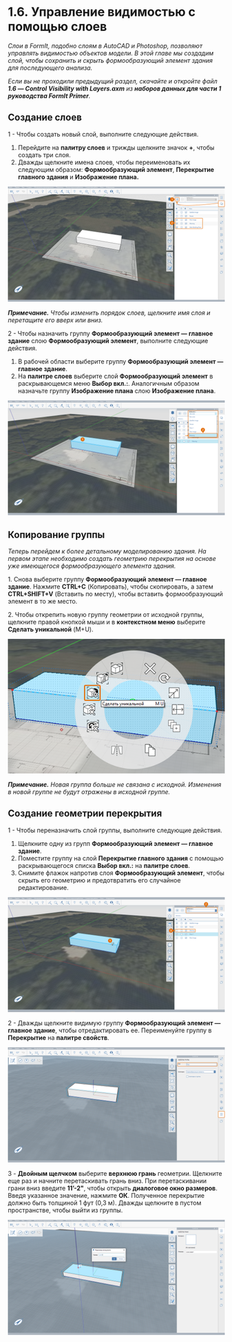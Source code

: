 # 1.6. Управление видимостью с помощью слоев

_Слои в FormIt, подобно слоям в AutoCAD и Photoshop, позволяют управлять видимостью объектов модели. В этой главе мы создадим слой, чтобы сохранить и скрыть формообразующий элемент здания для последующего анализа._

_Если вы не проходили предыдущий раздел, скачайте и откройте файл_ _**1.6 — Control Visibility with Layers.axm**_ _из_ _**наборов данных для части 1 руководства FormIt Primer**._

## **Создание слоев**

1 - Чтобы создать новый слой, выполните следующие действия.

1. Перейдите на **палитру слоев** и трижды щелкните значок **+**, чтобы создать три слоя.
2. Дважды щелкните имена слоев, чтобы переименовать их следующим образом: **Формообразующий элемент**, **Перекрытие главного здания** и **Изображение плана.**

![](../../.gitbook/assets/0%20%2820%29.png)

_**Примечание.**_ _Чтобы изменить порядок слоев, щелкните имя слоя и перетащите его вверх или вниз._

2 - Чтобы назначить группу **Формообразующий элемент — главное здание** слою **Формообразующий элемент**, выполните следующие действия.

1. В рабочей области выберите группу **Формообразующий элемент — главное здание**.
2. На **палитре слоев** выберите слой **Формообразующий элемент** в раскрывающемся меню **Выбор вкл.:**. Аналогичным образом назначьте группу **Изображение плана** слою **Изображение плана**.

![](../../.gitbook/assets/1%20%2813%29.png)

## **Копирование группы**

_Теперь перейдем к более детальному моделированию здания. На первом этапе необходимо создать геометрию перекрытия на основе уже имеющегося формообразующего элемента здания._

1. Снова выберите группу **Формообразующий элемент — главное здание**. Нажмите **CTRL+C** (Копировать), чтобы скопировать, а затем **CTRL+SHIFT+V** (Вставить по месту), чтобы вставить формообразующий элемент в то же место.

2. Чтобы открепить новую группу геометрии от исходной группы, щелкните правой кнопкой мыши и в **контекстном меню** выберите **Сделать уникальной** (M+U).

![](../../.gitbook/assets/2%20%2818%29.png)

_**Примечание.** Новая группа больше не связана с исходной. Изменения в новой группе не будут отражены в исходной группе._

## **Создание геометрии перекрытия**

1 - Чтобы переназначить слой группы, выполните следующие действия.

1. Щелкните одну из групп **Формообразующий элемент — главное здание**.
2. Поместите группу на слой **Перекрытие главного здания** с помощью раскрывающегося списка **Выбор вкл.:** на **палитре слоев**.
3. Снимите флажок напротив слоя **Формообразующий элемент**, чтобы скрыть его геометрию и предотвратить его случайное редактирование.

![](../../.gitbook/assets/3%20%2818%29.png)

2 - Дважды щелкните видимую группу **Формообразующий элемент — главное здание**, чтобы отредактировать ее. Переименуйте группу в **Перекрытие** на **палитре свойств**.

![](../../.gitbook/assets/4%20%2812%29.png)

3 - **Двойным щелчком** выберите **верхнюю грань** геометрии. Щелкните еще раз и начните перетаскивать грань вниз. При перетаскивании грани вниз введите **11’-2"**, чтобы открыть **диалоговое окно размеров**. Введя указанное значение, нажмите **ОК**. Полученное перекрытие должно быть толщиной 1 фут (0,3 м). Дважды щелкните в пустом пространстве, чтобы выйти из группы.

![](../../.gitbook/assets/5%20%2810%29.png)

